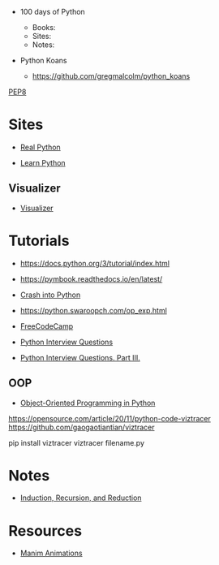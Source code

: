 - 100 days of Python
    - Books:
    - Sites:
    - Notes:


- Python Koans
    - https://github.com/gregmalcolm/python_koans

[PEP8](https://peps.python.org/pep-0008/)

# Sites
- [Real Python](https://realpython.com/learning-paths/)

- [Learn Python](https://github.com/MrBlaise/learnpython)


## Visualizer
- [Visualizer](https://pythontutor.com/)

# Tutorials
- https://docs.python.org/3/tutorial/index.html
- https://pymbook.readthedocs.io/en/latest/
- [Crash into Python](https://stephensugden.com/crash_into_python/)
- https://python.swaroopch.com/op_exp.html
- [FreeCodeCamp](https://www.freecodecamp.org/news/tag/python/)


- [Python Interview Questions](https://adevait.com/python/interview-questions)
- [Python Interview Questions. Part III.](https://luminousmen.com/post/python-interview-questions-senior)


## OOP
- [Object-Oriented Programming in Python](https://www.freecodecamp.org/news/object-oriented-programming-in-python/)

https://opensource.com/article/20/11/python-code-viztracer
https://github.com/gaogaotiantian/viztracer

pip install viztracer
viztracer filename.py



# Notes
- [Induction, Recursion, and Reduction](https://marquis08.github.io/pythonalgorithms/chapter4-part1/)


# Resources
- [Manim Animations](https://github.com/Elteoremadebeethoven/AnimationsWithManim)
